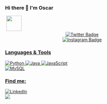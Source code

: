 ### Hi there 👋 I'm Oscar

<img href="https://giphy.com/gifs/13HgwGsXF0aiGY">

<a href="mailto:oscarhernandezsoler@gmail.com">
  <img src="https://github.com/blackcater/blackcater/raw/main/images/social-gmail.svg" height="50" style="max-width: 100%;">
</a>

<div id="badges" align="center">
  <a href="https://twitter.com/oscarhrndez_" target="_blank">
    <img src="https://img.shields.io/twitter/follow/oscarhrndez_" alt="Twitter Badge"/>
</div>

<div id="badges" align="center">
  <a href="https://instagram.com/oscarhrndez" target="_blank">
    <img src="https://img.shields.io/instagram/follow/oscarhrndez" alt="Instagram Badge"/>
</div>

<div>
  <h3>Languages & Tools</h3>
  <div>
    <img src="https://camo.githubusercontent.com/effb6da23d0679d475057703ed52c27cd46eccd595372b61df4e36dcbaea09dd/68747470733a2f2f696d672e736869656c64732e696f2f62616467652f507974686f6e2d79656c6c6f773f7374796c653d666f722d7468652d6261646765266c6f676f3d707974686f6e266c6f676f436f6c6f723d7768697465266c6162656c436f6c6f723d313031303130" alt="Python" data-canonical-src="https://img.shields.io/badge/Python-yellow?style=for-the-badge&amp;logo=python&amp;logoColor=white&amp;labelColor=101010" style="max-width: 100%;">
    <img src="https://camo.githubusercontent.com/e728584edb420ac8151ec765fc04936759e5d044b3628e072782f9867e1bb895/68747470733a2f2f696d672e736869656c64732e696f2f62616467652f4a6176612d3030373339363f7374796c653d666f722d7468652d6261646765266c6f676f3d6a617661266c6f676f436f6c6f723d7768697465266c6162656c436f6c6f723d313031303130" alt="Java" data-canonical-src="https://img.shields.io/badge/Java-007396?style=for-the-badge&amp;logo=java&amp;logoColor=white&amp;labelColor=101010" style="max-width: 100%;">
    <img src="https://camo.githubusercontent.com/4defbd057be7f9b9b72692e87060e4d9e912372695002a0159b9cac042da3677/68747470733a2f2f696d672e736869656c64732e696f2f62616467652f4a6176615363726970742d4637444631453f7374796c653d666f722d7468652d6261646765266c6f676f3d6a617661736372697074266c6f676f436f6c6f723d7768697465266c6162656c436f6c6f723d313031303130" alt="JavaScript" data-canonical-src="https://img.shields.io/badge/JavaScript-F7DF1E?style=for-the-badge&amp;logo=javascript&amp;logoColor=white&amp;labelColor=101010" style="max-width: 100%;">
    <br>
    <img src="https://camo.githubusercontent.com/bf911538def9c21003c9305c8f955ab69484ad2d3455c7c08118dc0d9745b779/68747470733a2f2f696d672e736869656c64732e696f2f62616467652f4d7953514c2d3434373941313f7374796c653d666f722d7468652d6261646765266c6f676f3d6d7973716c266c6f676f436f6c6f723d7768697465266c6162656c436f6c6f723d313031303130" alt="MySQL" data-canonical-src="https://img.shields.io/badge/MySQL-4479A1?style=for-the-badge&amp;logo=mysql&amp;logoColor=white&amp;labelColor=101010" style="max-width: 100%;">
  </div>
</div>

<div>
  <h3>Find me:</h3>
  <a href="https://www.linkedin.com/in/oscar-hernandez-soler/" rel="nofollow">
    <img src="https://camo.githubusercontent.com/db06348fe4c6f031158fabc0cb8dd16b6094c89117e94abba9297b3324f47f54/68747470733a2f2f696d672e736869656c64732e696f2f62616467652f4c696e6b6564496e2d42726169735f4d6f7572652d3030373742353f7374796c653d666f722d7468652d6261646765266c6f676f3d6c696e6b6564696e266c6f676f436f6c6f723d7768697465266c6162656c436f6c6f723d313031303130" alt="LinkedIn" data-  canonical-src="https://img.shields.io/badge/LinkedIn-Oscar_Hernandez-0077B5?style=for-the-badge&amp;logo=linkedin&amp;logoColor=white&amp;labelColor=101010" style="max-width: 100%;">
  </a>
</div>

<div>
  <a href="https://www.linkedin.com/in/oscar-hernandez-soler/">
    <img src="[https://img.shields.io/badge/LinkedIn-Oscar%20Hdez-blue?style=flat-square&logo=LinkedIn&logoColor=white&link=https%3A%2F%2Fwww.linkedin.com%2Fin%2Foscar-hernandez-soler%2F](https://img.shields.io/badge/LinkedIn-Oscar%20Hdez-blue?style=flat-square&logo=LinkedIn&logoColor=white&labelColor=black
)">
  </a>
</div>
  
<!--
**oscarhrndz/oscarhrndz** is a ✨ _special_ ✨ repository because its `README.md` (this file) appears on your GitHub profile.

Here are some ideas to get you started:

- 🔭 I’m currently working on ...
- 🌱 I’m currently learning ...
- 👯 I’m looking to collaborate on ...
- 🤔 I’m looking for help with ...
- 💬 Ask me about ...
- 📫 How to reach me: ...
- 😄 Pronouns: ...
- ⚡ Fun fact: ...
-->
